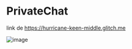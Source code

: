 # PrivateChat
link de https://hurricane-keen-middle.glitch.me

![image](https://user-images.githubusercontent.com/77026505/162588646-74d10e54-29c5-43cd-9d5c-689ff51efc20.png)
